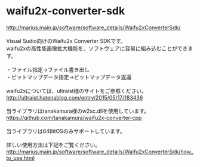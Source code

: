 # waifu2x-converter-sdk
<a href="http://marius.main.jp/software/software_details/Waifu2xConverterSdk/" target="_blank">http://marius.main.jp/software/software_details/Waifu2xConverterSdk/</a><br>
<br>
Visual Sudio向けのWaifu2x Converter SDKです。<br>
waifu2xの高性能画像拡大機能を、ソフトウェアに容易に組み込むことができます。<br>
<br>
・ファイル指定→ファイル書き出し<br>
・ビットマップデータ指定→ビットマップデータ返還<br>
<br>
waifu2xについては、ultraist様のサイトをご参照ください。<br>
http://ultraist.hatenablog.com/entry/2015/05/17/183436<br>
<br>
当ライブラリはtanakamura様のw2xc.dllを使用しています。<br>
https://github.com/tanakamura/waifu2x-converter-cpp<br>
<br>
当ライブラリは64BitOSのみサポートしています。<br>
<br>
詳しい使用方法は下記をご覧ください。<br>
<a href="http://marius.main.jp/software/software_details/Waifu2xConverterSdk/how_to_use.html" target="_blank">
  http://marius.main.jp/software/software_details/Waifu2xConverterSdk/how_to_use.html
</a>
